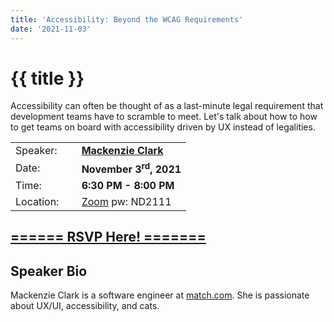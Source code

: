 ```yaml
---
title: 'Accessibility: Beyond the WCAG Requirements'
date: '2021-11-03'
---
```

# {{ title }}

<p>Accessibility can often be thought of as a last-minute legal requirement that development teams have to scramble to meet. Let's talk about how to how to get teams on board with accessibility driven by UX instead of legalities.</p>

<table border="0">
    <tbody>
        <tr>
            <td>Speaker:</td>
            <td>&nbsp;</td>
            <td><a href="https://www.linkedin.com/in/clarkmackenzieb/" rel="noopener noreferrer" target="_blank"><b>Mackenzie Clark</b></a></td>
        </tr>
        <tr>
            <td>Date:</td>
            <td>&nbsp;</td>
            <td><b>November 3<sup>rd</sup>, 2021</b></td>
        </tr>
        <tr>
            <td valign="top">Time:</td>
            <td>&nbsp;</td>
            <td><b>6:30 PM - 8:00 PM</b></td>
        </tr>
        <tr>
            <td valign="top">Location:</td>
            <td>&nbsp;</td>
            <td><a title="Location" rel="noopener noreferrer" target="_blank" href="https://match.zoom.us/j/93566960000">Zoom</a> pw: ND2111</td>
        </tr>
    </tbody>
</table>

<h2><a target="_blank" rel="noopener noreferrer" href="https://www.eventbrite.com/e/accessibility-beyond-the-wcag-requirements-tickets-202098420817">====== RSVP Here! =======</a></h2>

<h2>Speaker Bio</h2>

<p>Mackenzie Clark is a software engineer at <a title="match.com" rel="noopener noreferrer" target="_blank" href="https://match.com">match.com</a>. She is passionate about UX/UI, accessibility, and cats.</p>
